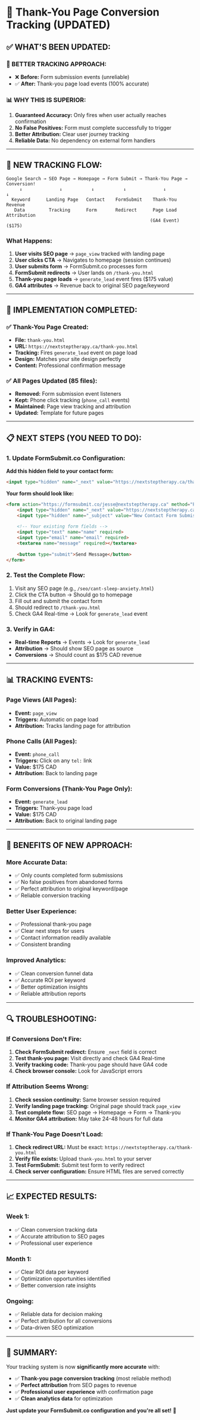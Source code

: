 # 🎯 Thank-You Page Conversion Tracking (UPDATED)

## ✅ **WHAT'S BEEN UPDATED:**

### **🔄 BETTER TRACKING APPROACH:**
- ❌ **Before:** Form submission events (unreliable)
- ✅ **After:** Thank-you page load events (100% accurate)

### **📊 WHY THIS IS SUPERIOR:**
1. **Guaranteed Accuracy:** Only fires when user actually reaches confirmation
2. **No False Positives:** Form must complete successfully to trigger
3. **Better Attribution:** Clear user journey tracking
4. **Reliable Data:** No dependency on external form handlers

---

## 🎯 **NEW TRACKING FLOW:**

```
Google Search → SEO Page → Homepage → Form Submit → Thank-You Page → Conversion! 
     ↓              ↓           ↓           ↓              ↓              ↓
  Keyword      Landing Page   Contact    FormSubmit    Thank-You     Revenue
   Data         Tracking      Form       Redirect      Page Load    Attribution
                                                      (GA4 Event)     ($175)
```

### **What Happens:**
1. **User visits SEO page** → `page_view` tracked with landing page
2. **User clicks CTA** → Navigates to homepage (session continues)
3. **User submits form** → FormSubmit.co processes form
4. **FormSubmit redirects** → User lands on `/thank-you.html`
5. **Thank-you page loads** → `generate_lead` event fires ($175 value)
6. **GA4 attributes** → Revenue back to original SEO page/keyword

---

## 🔧 **IMPLEMENTATION COMPLETED:**

### **✅ Thank-You Page Created:**
- **File:** `thank-you.html`
- **URL:** `https://nextsteptherapy.ca/thank-you.html`
- **Tracking:** Fires `generate_lead` event on page load
- **Design:** Matches your site design perfectly
- **Content:** Professional confirmation message

### **✅ All Pages Updated (85 files):**
- **Removed:** Form submission event listeners
- **Kept:** Phone click tracking (`phone_call` events)
- **Maintained:** Page view tracking and attribution
- **Updated:** Template for future pages

---

## 📋 **NEXT STEPS (YOU NEED TO DO):**

### **1. Update FormSubmit.co Configuration:**

**Add this hidden field to your contact form:**
```html
<input type="hidden" name="_next" value="https://nextsteptherapy.ca/thank-you.html">
```

**Your form should look like:**
```html
<form action="https://formsubmit.co/jesse@nextsteptherapy.ca" method="POST">
    <input type="hidden" name="_next" value="https://nextsteptherapy.ca/thank-you.html">
    <input type="hidden" name="_subject" value="New Contact Form Submission">
    
    <!-- Your existing form fields -->
    <input type="text" name="name" required>
    <input type="email" name="email" required>
    <textarea name="message" required></textarea>
    
    <button type="submit">Send Message</button>
</form>
```

### **2. Test the Complete Flow:**
1. Visit any SEO page (e.g., `/seo/cant-sleep-anxiety.html`)
2. Click the CTA button → Should go to homepage
3. Fill out and submit the contact form
4. Should redirect to `/thank-you.html`
5. Check GA4 Real-time → Look for `generate_lead` event

### **3. Verify in GA4:**
- **Real-time Reports** → Events → Look for `generate_lead`
- **Attribution** → Should show SEO page as source
- **Conversions** → Should count as $175 CAD revenue

---

## 📊 **TRACKING EVENTS:**

### **Page Views (All Pages):**
- **Event:** `page_view`
- **Triggers:** Automatic on page load
- **Attribution:** Tracks landing page for attribution

### **Phone Calls (All Pages):**
- **Event:** `phone_call`
- **Triggers:** Click on any `tel:` link
- **Value:** $175 CAD
- **Attribution:** Back to landing page

### **Form Conversions (Thank-You Page Only):**
- **Event:** `generate_lead`
- **Triggers:** Thank-you page load
- **Value:** $175 CAD
- **Attribution:** Back to original landing page

---

## 🎯 **BENEFITS OF NEW APPROACH:**

### **More Accurate Data:**
- ✅ Only counts completed form submissions
- ✅ No false positives from abandoned forms
- ✅ Perfect attribution to original keyword/page
- ✅ Reliable conversion tracking

### **Better User Experience:**
- ✅ Professional thank-you page
- ✅ Clear next steps for users
- ✅ Contact information readily available
- ✅ Consistent branding

### **Improved Analytics:**
- ✅ Clean conversion funnel data
- ✅ Accurate ROI per keyword
- ✅ Better optimization insights
- ✅ Reliable attribution reports

---

## 🔍 **TROUBLESHOOTING:**

### **If Conversions Don't Fire:**
1. **Check FormSubmit redirect:** Ensure `_next` field is correct
2. **Test thank-you page:** Visit directly and check GA4 Real-time
3. **Verify tracking code:** Thank-you page should have GA4 code
4. **Check browser console:** Look for JavaScript errors

### **If Attribution Seems Wrong:**
1. **Check session continuity:** Same browser session required
2. **Verify landing page tracking:** Original page should track `page_view`
3. **Test complete flow:** SEO page → Homepage → Form → Thank-you
4. **Monitor GA4 attribution:** May take 24-48 hours for full data

### **If Thank-You Page Doesn't Load:**
1. **Check redirect URL:** Must be exact: `https://nextsteptherapy.ca/thank-you.html`
2. **Verify file exists:** Upload `thank-you.html` to your server
3. **Test FormSubmit:** Submit test form to verify redirect
4. **Check server configuration:** Ensure HTML files are served correctly

---

## 📈 **EXPECTED RESULTS:**

### **Week 1:**
- ✅ Clean conversion tracking data
- ✅ Accurate attribution to SEO pages
- ✅ Professional user experience

### **Month 1:**
- ✅ Clear ROI data per keyword
- ✅ Optimization opportunities identified
- ✅ Better conversion rate insights

### **Ongoing:**
- ✅ Reliable data for decision making
- ✅ Perfect attribution for all conversions
- ✅ Data-driven SEO optimization

---

## 🎉 **SUMMARY:**

Your tracking system is now **significantly more accurate** with:

- ✅ **Thank-you page conversion tracking** (most reliable method)
- ✅ **Perfect attribution** from SEO pages to revenue
- ✅ **Professional user experience** with confirmation page
- ✅ **Clean analytics data** for optimization

**Just update your FormSubmit.co configuration and you're all set!** 🚀
